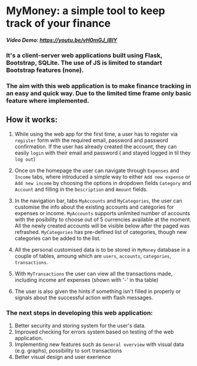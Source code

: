 # MyMoney: a simple tool to keep track of your finance

##### Video Demo: https://youtu.be/vH0mGJ_l8IY

### It's a client-server web applications built using Flask, Bootstrap, SQLite. The use of JS is limited to standart Bootstrap features (none). 

### The aim with this web application is to make finance tracking in an easy and quick way. Due to the limited time frame only basic feature where implemented.

## How it works:

1. While using the web app for the first time, a user has to register via `register` form with the required email,  password and password confirmation.
If the user has already created the account, they can easily `login` with their email and password ( and stayed logged in til they  `log out`)

2. Once on the homepage the user can navigate through `Expenses` and `Income` tabs, where introduced a simple way to either `Add new expense` or `Add new income` by choosing the options in dropdown fields `Category` and `Account` and filling in the `Description` and `Amount` fields.

3. In the navigation bar, tabs `MyAccounts` and `MyCategories`, the user can customise the info about the existing accounts and categories for expenses or income.
`MyAccounts` supports unlimited number of accounts with the posibility to choose out of 5 currencies available at the moment. All the newly created accounts will be visible below after the paged was refrashed.
`MyCategories` has pre-defined list of categories, though new categories can be added to the list.

4. All the personal customised data is to be stored in `MyMoney` database in a couple of tables, amoung which are `users`, `accounts`, `categories`, `transactions`.

5. With `MyTransactions` the user can view all the transactions made, including income anf expenses (shown with '-' in tha table)

6. The user is also given the hints if something isn't filled in properly or signals about the successful action with flash messages. 

### The next steps in developing this web application:

1. Better security and storing system for the user's data.
2. Improved checking for errors system based on testing of the web application.
3. Implementing new features such as `General overview` with visual data (e.g. graphs), possibility to sort transactions
4. Better visual design and user exerience 
